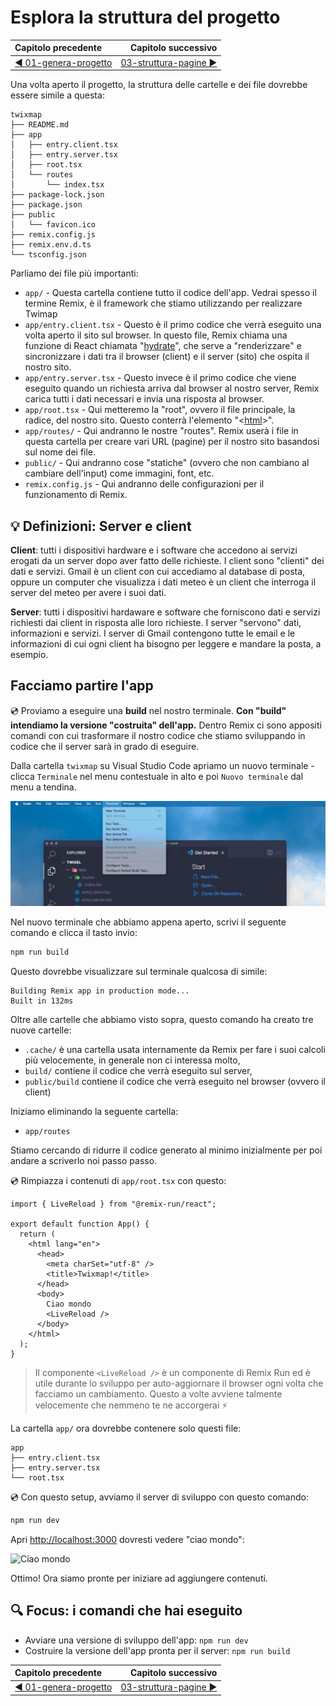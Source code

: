 # Esplora la struttura del progetto

| Capitolo precedente  | Capitolo successivo     |
| :--------------- | ---------------: |
| [◀︎ 01-genera-progetto](../01-genera-progetto)| [03-struttura-pagine ▶︎](../03-struttura-pagine) |

Una volta aperto il progetto, la struttura delle cartelle e dei file dovrebbe essere simile a questa:

```
twixmap
├── README.md
├── app
│   ├── entry.client.tsx
│   ├── entry.server.tsx
│   ├── root.tsx
│   └── routes
│       └── index.tsx
├── package-lock.json
├── package.json
├── public
│   └── favicon.ico
├── remix.config.js
├── remix.env.d.ts
└── tsconfig.json
```

Parliamo dei file più importanti:

- `app/` - Questa cartella contiene tutto il codice dell'app. Vedrai spesso il termine Remix, è il framework che stiamo utilizzando per realizzare Twimap
- `app/entry.client.tsx` - Questo è il primo codice che verrà eseguito una volta aperto il sito sul browser. In questo file, Remix chiama una funzione di React chiamata "[hydrate](https://reactjs.org/docs/react-dom.html#hydrate)", che serve a "renderizzare" e sincronizzare i dati tra il browser (client) e il server (sito) che ospita il nostro sito.
- `app/entry.server.tsx` - Questo invece è il primo codice che viene eseguito quando un richiesta arriva dal browser al nostro server, Remix carica tutti i dati necessari e invia una risposta al browser.
- `app/root.tsx` - Qui metteremo la "root", ovvero il file principale, la radice, del nostro sito. Questo conterrà l'elemento "<[html](https://developer.mozilla.org/en-US/docs/Web/HTML/Element/html)>".
- `app/routes/` - Qui andranno le nostre "routes". Remix userà i file in questa cartella per creare vari URL (pagine) per il nostro sito basandosi sul nome dei file.
- `public/` - Qui andranno cose "statiche" (ovvero che non cambiano al cambiare dell'input) come immagini, font, etc.
- `remix.config.js` - Qui andranno delle configurazioni per il funzionamento di Remix.

## 💡 Definizioni: Server e client

**Client**: tutti i dispositivi hardware e i software che accedono ai servizi erogati da un server dopo aver fatto delle richieste. I client sono "clienti" dei dati e servizi. Gmail è un client con cui accediamo al database di posta, oppure un computer che visualizza i dati meteo è un client che interroga il server del meteo per avere i suoi dati.

**Server**: tutti i dispositivi hardaware e software che forniscono dati e servizi richiesti dai client in risposta alle loro richieste. I server "servono" dati, informazioni e servizi. I server di Gmail contengono tutte le email e le informazioni di cui ogni client ha bisogno per leggere e mandare la posta, a esempio.

## Facciamo partire l'app

💿 Proviamo a eseguire una **build** nel nostro terminale. **Con "build" intendiamo la versione "costruita" dell'app.** Dentro Remix ci sono appositi comandi con cui trasformare il nostro codice che stiamo sviluppando in codice che il server sarà in grado di eseguire. 

Dalla cartella `twixmap` su Visual Studio Code apriamo un nuovo terminale - clicca `Terminale` nel menu contestuale in alto e poi `Nuovo terminale` dal menu a tendina. 

![Ciao mondo](../assets/new-terminal.png)

Nel nuovo terminale che abbiamo appena aperto, scrivi il seguente comando e clicca il tasto invio:

```sh
npm run build
```

Questo dovrebbe visualizzare sul terminale qualcosa di simile:

```
Building Remix app in production mode...
Built in 132ms
```

Oltre alle cartelle che abbiamo visto sopra, questo comando ha creato tre nuove cartelle:
- `.cache/` è una cartella usata internamente da Remix per fare i suoi calcoli più velocemente, in generale non ci interessa molto,
-  `build/` contiene il codice che verrà eseguito sul server,
- `public/build` contiene il codice che verrà eseguito nel browser (ovvero il client)

Iniziamo eliminando la seguente cartella:

- `app/routes`

Stiamo cercando di ridurre il codice generato al minimo inizialmente per poi andare a scriverlo noi passo passo.

💿 Rimpiazza i contenuti di `app/root.tsx` con questo:

```tsx filename=app/root.tsx
import { LiveReload } from "@remix-run/react";

export default function App() {
  return (
    <html lang="en">
      <head>
        <meta charSet="utf-8" />
        <title>Twixmap!</title>
      </head>
      <body>
        Ciao mondo
        <LiveReload />
      </body>
    </html>
  );
}
```

> Il componente `<LiveReload />` è un componente di Remix Run ed è utile durante lo sviluppo per auto-aggiornare il browser ogni volta che facciamo un cambiamento. Questo a volte avviene talmente velocemente che nemmeno te ne accorgerai ⚡


La cartella `app/` ora dovrebbe contenere solo questi file:

```
app
├── entry.client.tsx
├── entry.server.tsx
└── root.tsx
```

💿 Con questo setup, avviamo il server di sviluppo con questo comando:

```sh
npm run dev
```

Apri [http://localhost:3000](http://localhost:3000) dovresti vedere "ciao mondo":

![Ciao mondo](../assets/02/ciao-mondo.png)

Ottimo! Ora siamo pronte per iniziare ad aggiungere contenuti.

## 🔍 Focus: i comandi che hai eseguito

* Avviare una versione di sviluppo dell'app: `npm run dev`
* Costruire la versione dell'app pronta per il server: `npm run build`

| Capitolo precedente  | Capitolo successivo     |
| :--------------- | ---------------: |
| [◀︎ 01-genera-progetto](../01-genera-progetto)| [03-struttura-pagine ▶︎](../03-struttura-pagine) |

